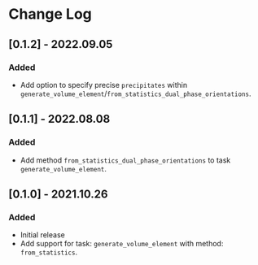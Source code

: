 # Change Log

## [0.1.2] - 2022.09.05

### Added 

- Add option to specify precise `precipitates` within `generate_volume_element`/`from_statistics_dual_phase_orientations`.

## [0.1.1] - 2022.08.08

### Added 

- Add method `from_statistics_dual_phase_orientations` to task `generate_volume_element`.

## [0.1.0] - 2021.10.26

### Added

- Initial release
- Add support for task: `generate_volume_element` with method: `from_statistics`.

